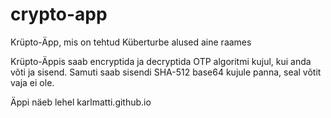 # crypto-app
Krüpto-Äpp, mis on tehtud Küberturbe alused aine raames

Krüpto-Äppis saab encryptida ja decryptida OTP algoritmi kujul, kui anda võti ja sisend.
Samuti saab sisendi SHA-512 base64 kujule panna, seal võtit vaja ei ole.

Äppi näeb lehel karlmatti.github.io
